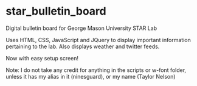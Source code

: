 # star_bulletin_board
Digital bulletin board for George Mason University STAR Lab

Uses HTML, CSS, JavaScript and JQuery to display important information pertaining to the lab.  Also displays weather and twitter feeds.

Now with easy setup screen!

Note: I do not take any credit for anything in the scripts or w-font folder, unless it has my alias in it (ninesguard), or my name (Taylor Nelson)
